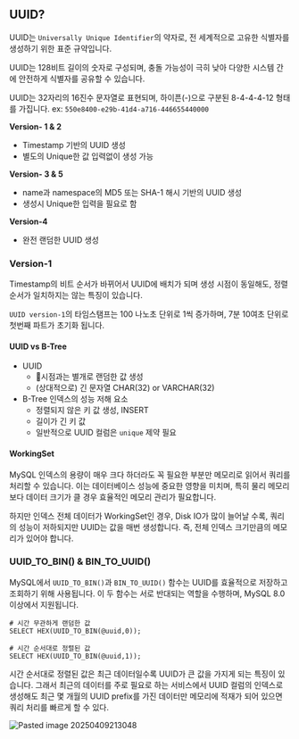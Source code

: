## UUID?
UUID는 `Universally Unique Identifier`의 약자로, 전 세계적으로 고유한 식별자를 생성하기 위한 표준 규약입니다. 

UUID는 128비트 길이의 숫자로 구성되며, 충돌 가능성이 극히 낮아 다양한 시스템 간에 안전하게 식별자를 공유할 수 있습니다.

UUID는 32자리의 16진수 문자열로 표현되며, 하이픈(-)으로 구분된 8-4-4-4-12 형태를 가집니다. 
ex: `550e8400-e29b-41d4-a716-446655440000`

**Version- 1 & 2**
- Timestamp 기반의 UUID 생성
- 별도의 Unique한 값 입력없이 생성 가능

**Version- 3 & 5**
- name과 namespace의 MD5 또는 SHA-1 해시 기반의 UUID 생성
- 생성시 Unique한 입력을 필요로 함

**Version-4**
- 완전 랜덤한 UUID 생성
### Version-1
Timestamp의 비트 순서가 바뀌어서 UUID에 배치가 되며 생성 시점이 동일해도, 정렬 순서가 일치하지는 않는 특징이 있습니다.

`UUID version-1`의 타임스탬프는 100 나노초 단위로 1씩 증가하며, 7분 10여초 단위로 첫번째 파트가 초기화 됩니다.
#### UUID vs B-Tree
- UUID
	- 시점과는 별개로 랜덤한 값 생성
	- (상대적으로) 긴 문자열 CHAR(32) or VARCHAR(32)
- B-Tree 인덱스의 성능 저해 요소
	- 정렬되지 않은 키 값 생성,  INSERT
	- 길이가 긴 키 값
	- 일반적으로 UUID 컬럼은 `unique` 제약 필요

#### WorkingSet
MySQL 인덱스의 용량이 매우 크다 하더라도 꼭 필요한 부분만 메모리로 읽어서 쿼리를 처리할 수 있습니다. 이는 데이터베이스 성능에 중요한 영향을 미치며, 특히 물리 메모리보다 데이터 크기가 클 경우 효율적인 메모리 관리가 필요합니다.

하지만 인덱스 전체 데이터가 WorkingSet인 경우, Disk IO가 많이 늘어날 수록, 쿼리의 성능이 저하되지만 UUID는 값을 매번 생성합니다. 즉, 전체 인덱스 크기만큼의 메모리가 있어야 합니다.

### UUID_TO_BIN() & BIN_TO_UUID()

MySQL에서 `UUID_TO_BIN()`과 `BIN_TO_UUID()` 함수는 UUID를 효율적으로 저장하고 조회하기 위해 사용됩니다. 이 두 함수는 서로 반대되는 역할을 수행하며, MySQL 8.0 이상에서 지원됩니다.

```mysql
# 시간 무관하게 랜덤한 값
SELECT HEX(UUID_TO_BIN(@uuid,0));

# 시간 순서대로 정렬된 값
SELECT HEX(UUID_TO_BIN(@uuid,1));
```

시간 순서대로 정렬된 값은 최근 데이터일수록 UUID가 큰 값을 가지게 되는 특징이 있습니다. 그래서 최근의 데이터를 주로 필요로 하는 서비스에서 UUID 컬럼의 인덱스로 생성해도 최근 몇 개월의 UUID prefix를 가진 데이터만 메모리에 적재가 되어 있으면 쿼리 처리를 빠르게 할 수 있다.

![Pasted image 20250409213048](https://github.com/user-attachments/assets/a08fd4b0-6dd9-4652-88b9-3aa56edd5baf)

